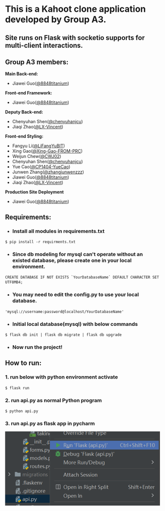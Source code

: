 # This is a Kahoot clone application developed by Group A3.
## Site runs on Flask with socketio supports for multi-client interactions.

## Group A3 members:

**Main Back-end:**

* Jiawei Guo([@8848titanium](https://github.com/8848titanium))

**Front-end Framework:**

* Jiawei Guo([@8848titanium](https://github.com/8848titanium))

**Deputy Back-end:**

* Chenyuhan Shen([@chenyuhanjcu](https://github.com/chenyuhanjcu))
* Jiaqi Zhao([@LX-Vincent](https://github.com/LX-Vincent))

**Front-end Styling:**

* Fangyu Li([@LiFangYuBIT](https://github.com/LiFangYuBIT))
* Xing Gao([@Xing-Gao-FROM-PRC](https://github.com/Xing-Gao-FROM-PRC))
* Weijun Chew([@CWJ02](https://github.com/CWJ02))
* Chenyuhan Shen([@chenyuhanjcu](https://github.com/chenyuhanjcu))
* Yue Cao([@CP1404-YueCao](https://github.com/CP1404-YueCao))
* Junwen Zhang([@zhangjunwenzzz](https://github.com/zhangjunwenzzz))
* Jiawei Guo([@8848titanium](https://github.com/8848titanium))
* Jiaqi Zhao([@LX-Vincent](https://github.com/LX-Vincent))

**Production Site Deployment**
* Jiawei Guo([@8848titanium](https://github.com/8848titanium))

## Requirements:

* ### Install all modules in requirements.txt

```
$ pip install -r requirments.txt
```

* ### Since db modeling for mysql can't operate without an existed database, please create one in your local environment.

```
CREATE DATABASE IF NOT EXISTS `YourDatabaseName` DEFAULT CHARACTER SET UTF8MB4;
```

* ### You may need to edit the config.py to use your local database.

```
'mysql://username:password@localhost/YourDatabaseName'
```

* ### Initial local database(mysql) with below commands

```
$ flask db init | flask db migrate | flask db upgrade
```

* ### Now run the project!

## How to run:

### 1. run below with python environment activate

```
$ flask run
```

### 2. run api.py as normal Python program

```
$ python api.py
```

### 3. run api.py as flask app in pycharm

![img.png](img.png)
